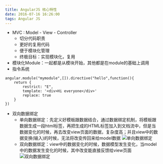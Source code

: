 ```yaml
---
title: AngularJS 核心特性
date: 2016-07-16 16:26:00
tags: Angular JS
---
```

+ MVC : Model - View - Controller
	+ 切分代码职责
	+ 更好的复用代码
	+ 便于模块化管理
	+ 终极目标：实现模块化，复用
+ 模块化Module：一起都是从模块开始，其他都是在module的基础上调用
+ 指令系统 
```
angular.module("mymodule",[]).directive("hello",function(){
	return {
		restrict: "E",
		template: '<div>Hi everyone</div>'
		replace: true
	}
})
```
+ 双向数据绑定
	+ 单向数据绑定：先定义好模板跟数据结合，通过数据绑定机制，将模板跟数据生成一段html标签，再把生成的HTML标签加入到文档流中，但是当数据变化的时候，再去改变view页面的数据，复杂度高；并且view中的数据变换(输入)的时候，无法将改变传回来给model数据
![单向数据绑定](http://7xqvf0.com1.z0.glb.clouddn.com/%E5%8D%95%E5%90%91%E6%95%B0%E6%8D%AE%E7%BB%91%E5%AE%9A.png)
	+ 双向数据绑定：view中的数据变化的时候，数据模型发生变化，当model中的数据发生变化的时候，其中改变能直接反馈给view页面
![双向数据绑定](http://7xqvf0.com1.z0.glb.clouddn.com/%E5%8F%8C%E5%90%91.png)

